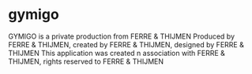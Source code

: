 # gymigo

GYMIGO is a private production from FERRE & THIJMEN
Produced by FERRE & THIJMEN, created by FERRE & THIJMEN, designed by FERRE & THIJMEN
This application was created n association with FERRE & THIJMEN, rights reserved to FERRE & THIJMEN